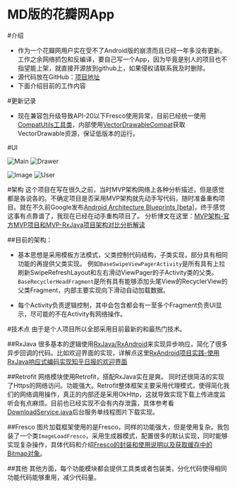 # MD版的花瓣网App
#介绍

 - 作为一个花瓣网用户实在受不了Android版的崩溃而且已经一年多没有更新。工作之余网络抓包和反编译，要自己写一个App，因为毕竟是别人的项目也不指望能上架，就直接开源放到github上，如果侵权请联系我及时删除。
 - 源代码放在GitHub：[项目地址](https://github.com/LiCola/huabanDemo)
 - 下面介绍目前的工作内容

#更新记录
 - 现在兼容包升级导致API-20以下Fresco使用异常，目前已经统一使用[CompatUtils工具类](https://github.com/LiCola/huabanDemo/blob/master/app/src/main/java/licola/demo/com/huabandemo/Util/CompatUtils.java)，内部使用[VectorDrawableCompat](https://developer.android.com/reference/android/support/graphics/drawable/VectorDrawableCompat.html)获取VectorDrawable资源，保证低版本的运行。

#UI


![Main](https://github.com/LiCola/huabanDemo/blob/master/ScreenCapture/Main.jpg) ![Drawer](https://github.com/LiCola/huabanDemo/blob/master/ScreenCapture/Drawer.jpg)

![Image](https://github.com/LiCola/huabanDemo/blob/master/ScreenCapture/Image.jpg) ![User](https://github.com/LiCola/huabanDemo/blob/master/ScreenCapture/User.jpg)


#架构
 这个项目在写在很久之前，当时MVP架构网络上各种分析描述，但是感觉都是各说各的。不确定项目是否采用MVP架构就先动手写代码，随时准备重构项目。就在不久前Google发布[Android Architecture Blueprints \[beta\]](https://github.com/googlesamples/android-architecture)，终于感觉这事有点靠谱了，我现在已经在动手重构项目了。
 分析博文在这里：[MVP架构-官方MVP项目和MVP-RxJava项目架构对比分析解读](http://blog.csdn.net/card361401376/article/details/51518605)


##目前的架构：

 - 基本思想是采用模板方法模式，父类控制代码结构，子类实现，部分具有相同功能的再提供父类实现。
 例如`BaseSwipeViewPagerActivity`是所有具有上拉刷新SwipeRefreshLayout和左右滑动ViewPager的子Activity类的父类。
 `BaseRecyclerHeadFragment`是所有具有能够添加头尾View的RecyclerView的父类Fragment，内部主要实现向下滑动自动加载数据。
 
 - 每个Activity负责逻辑控制，其中会包含都会有一至多个Fragment负责UI显示，尽可能的不在Activity有网络操作。

#技术点
由于是个人项目所以全部采用目前最新的和最热门技术。

##RxJava
很多基本的逻辑使用[RxJava/RxAndroid](https://github.com/ReactiveX/RxAndroid)来实现异步响应，简化了很多异步回调的代码。比如欢迎界面的实现，详解点这里[RxAndroid项目实践-使用RxJava响应式编码实现知乎日报的欢迎界面](http://blog.csdn.net/card361401376/article/details/51115047)

##Retrofit
网络模块使用Retrofit，搭配RxJava实在是爽。
同时还很简洁的实现了Https的网络访问。功能强大。Retrofit整体框架主要采用代理模式，使得简化我们的网络调用操作，真正的内部还是采用OkHttp，这就导致实现下载上传进度监听会有点麻烦。目前也已经实现不会有内存泄露，具体参考看[DownloadService.java](https://github.com/LiCola/huabanDemo/blob/master/app/src/main/java/licola/demo/com/huabandemo/Service/DownloadService.java)后台服务单线程图片下载实现。

##Fresco
图片加载框架使用的是Fresco，同样的功能强大，但是使用复杂。我包装了一个类`ImageLoadFresco`，采用生成器模式，配置很多的默认实现，同时能够实现复杂操作，具体代码和介绍[Fresco的封装和使用说明以及获取缓存中的Bitmap对象](http://blog.csdn.net/card361401376/article/details/50965241)。

##其他
其他方面，每个功能模块都会提供工具类或者包装类，分化代码使得相同功能代码能够重用，减少代码量。







